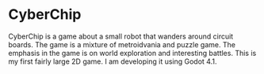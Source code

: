 # CyberChip
CyberChip is a game about a small robot that wanders around circuit boards. The game is a mixture of metroidvania and puzzle game. The emphasis in the game is on world exploration and interesting battles. This is my first fairly large 2D game. I am developing it using Godot 4.1.
